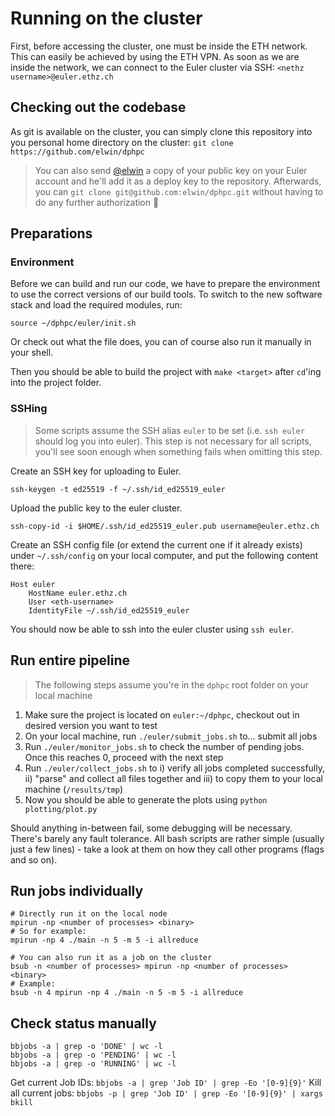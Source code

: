 # Running on the cluster

First, before accessing the cluster, one must be inside the ETH network. This can easily be achieved by using the ETH
VPN. As soon as we are inside the network, we can connect to the Euler cluster via SSH: `<nethz username>@euler.ethz.ch`

## Checking out the codebase

As git is available on the cluster, you can simply clone this repository into you personal home directory on the
cluster: `git clone https://github.com/elwin/dphpc`

> You can also send [@elwin](mailto:elwin.stephan@gmail.com) a copy of your public key on your Euler account and
> he'll add it as a deploy key to the repository. Afterwards, you can `git clone git@github.com:elwin/dphpc.git`
> without having to do any further authorization :crystal_ball:

## Preparations

### Environment

Before we can build and run our code, we have to prepare the environment to use the correct versions of our build tools.
To switch to the new software stack and load the required modules, run:

```shell
source ~/dphpc/euler/init.sh
```

Or check out what the file does, you can of course also run it manually in your shell.

Then you should be able to build the project with `make <target>` after `cd`'ing into the project folder.

### SSHing

> Some scripts assume the SSH alias `euler` to be set (i.e. `ssh euler` should log you into euler).
> This step is not necessary for all scripts, you'll see soon enough when something fails when omitting this step.

Create an SSH key for uploading to Euler.

```shell
ssh-keygen -t ed25519 -f ~/.ssh/id_ed25519_euler
```

Upload the public key to the euler cluster.

```shell
ssh-copy-id -i $HOME/.ssh/id_ed25519_euler.pub username@euler.ethz.ch
```

Create an SSH config file (or extend the current one if it already exists) under `~/.ssh/config` on your local computer,
and put the following content there:

```
Host euler
    HostName euler.ethz.ch
    User <eth-username>
    IdentityFile ~/.ssh/id_ed25519_euler
```

You should now be able to ssh into the euler cluster using `ssh euler`.

## Run entire pipeline

> The following steps assume you're in the `dphpc` root folder on your local machine

1. Make sure the project is located on `euler:~/dphpc`, checkout out in desired version you want to test
2. On your local machine, run `./euler/submit_jobs.sh` to... submit all jobs
3. Run `./euler/monitor_jobs.sh` to check the number of pending jobs. Once this reaches 0, proceed with the next step
4. Run `./euler/collect_jobs.sh` to i) verify all jobs completed successfully, ii) "parse" and collect all files
   together and iii) to copy them to your local machine (`/results/tmp`)
5. Now you should be able to generate the plots using `python plotting/plot.py`

Should anything in-between fail, some debugging will be necessary. There's barely any fault tolerance. All bash scripts
are rather simple (usually just a few lines) - take a look at them on how they call other programs (flags and so on).

## Run jobs individually

```shell
# Directly run it on the local node
mpirun -np <number of processes> <binary>
# So for example:
mpirun -np 4 ./main -n 5 -m 5 -i allreduce

# You can also run it as a job on the cluster
bsub -n <number of processes> mpirun -np <number of processes> <binary>
# Example:
bsub -n 4 mpirun -np 4 ./main -n 5 -m 5 -i allreduce
```

## Check status manually

```shell
bbjobs -a | grep -o 'DONE' | wc -l
bbjobs -a | grep -o 'PENDING' | wc -l
bbjobs -a | grep -o 'RUNNING' | wc -l
```

Get current Job IDs: ```bbjobs -a | grep 'Job ID' | grep -Eo '[0-9]{9}'```
Kill all current jobs: ```bbjobs -p | grep 'Job ID' | grep -Eo '[0-9]{9}' | xargs bkill```